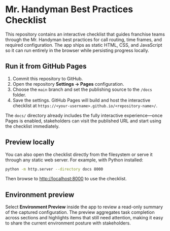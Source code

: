 # Mr. Handyman Best Practices Checklist

This repository contains an interactive checklist that guides franchise teams through the Mr. Handyman best practices for call routing, time frames, and required configuration. The app ships as static HTML, CSS, and JavaScript so it can run entirely in the browser while persisting progress locally.

## Run it from GitHub Pages

1. Commit this repository to GitHub.
2. Open the repository **Settings → Pages** configuration.
3. Choose the `main` branch and set the publishing source to the `/docs` folder.
4. Save the settings. GitHub Pages will build and host the interactive checklist at `https://<your-username>.github.io/<repository-name>/`.

The `docs/` directory already includes the fully interactive experience—once Pages is enabled, stakeholders can visit the published URL and start using the checklist immediately.

## Preview locally

You can also open the checklist directly from the filesystem or serve it through any static web server. For example, with Python installed:

```bash
python -m http.server --directory docs 8000
```

Then browse to [http://localhost:8000](http://localhost:8000) to use the checklist.

## Environment preview

Select **Environment Preview** inside the app to review a read-only summary of the captured configuration. The preview aggregates task completion across sections and highlights items that still need attention, making it easy to share the current environment posture with stakeholders.

